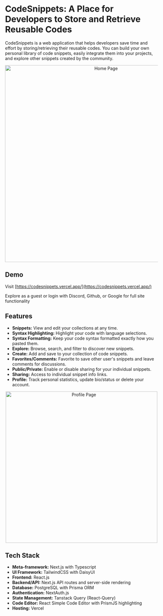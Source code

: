 
# CodeSnippets: A Place for Developers to Store and Retrieve Reusable Codes

CodeSnippets is a web application that helps developers save time and effort by storing/retrieving their reusable codes. You can build your own personal library of code snippets, easily integrate them into your projects, and explore other snippets created by the community.

<div align="center" >
<img src="https://github.com/BrunchWithYou/CodeSnippets/assets/84001929/12ceefe2-22be-47c6-bf97-5a38051026a2" alt="Home Page" width="650">
</div>


## Demo
Visit [https://codesnippets.vercel.app/](https://codesnippets.vercel.app/)

Explore as a guest or login with Discord, Github, or Google for full site functionality

## Features


- **Snippets:** View and edit your collections at any time.
- **Syntax Highlighting:** Highlight your code with language selections.
- **Syntax Formatting:** Keep your code syntax formatted exactly how you pasted them.
- **Explore:** Browse, search, and filter to discover new snippets.
- **Create:** Add and save to your collection of code snippets.
- **Favorites/Comments:** Favorite to save other user's snippets and leave comments for discussions.
- **Public/Private:** Enable or disable sharing for your individual snippets.
- **Sharing:** Access to individual snippet info links.
- **Profile:** Track personal statistics, update bio/status or delete your account.


<div align="center" >
<img src="https://github.com/BrunchWithYou/CodeSnippets/assets/84001929/f4d8d99d-ef6f-45a9-b49d-53a9f4483e5b" alt="Profile Page" width="500">
</div>


## Tech Stack

- **Meta-framework:** Next.js with Typescript
- **UI Framework:** TailwindCSS with DaisyUI
- **Frontend:** React.js
- **Backend/API:** Next.js API routes and server-side rendering
- **Database:** PostgreSQL with Prisma ORM
- **Authentication:** NextAuth.js
- **State Management:** Tanstack Query (React-Query)
- **Code Editor:** React Simple Code Editor with PrismJS highlighting
- **Hosting:** Vercel 

